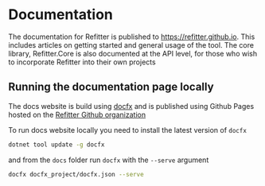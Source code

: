 # Documentation

The documentation for Refitter is published to https://refitter.github.io. This includes articles on getting started and general usage of the tool. The core library, Refitter.Core is also documented at the API level, for those who wish to incorporate Refitter into their own projects

## Running the documentation page locally

The docs website is build using [docfx](https://dotnet.github.io/docfx/) and is published using Github Pages hosted on the [Refitter Github organization](https://github.com/refitter)

To run docs website locally you need to install the latest version of `docfx`

```bash
dotnet tool update -g docfx
```

and from the `docs` folder run `docfx` with the `--serve` argument

```bash
docfx docfx_project/docfx.json --serve
```